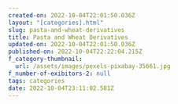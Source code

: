 ```yaml
---
created-on: 2022-10-04T22:01:50.036Z
layout: "[categories].html"
slug: pasta-and-wheat-derivatives
title: Pasta and Wheat Derivatives
updated-on: 2022-10-04T22:01:50.036Z
published-on: 2022-10-04T22:22:04.215Z
f_category-thumbnail:
  url: /assets/images/pexels-pixabay-35661.jpg
f_number-of-exibitors-2: null
tags: categories
date: 2022-10-04T23:11:02.581Z
---
```

